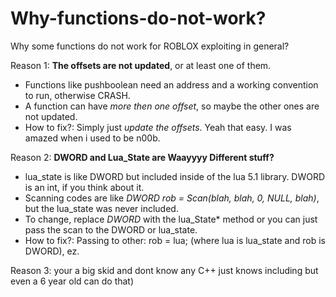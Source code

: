 # Why-functions-do-not-work?

Why some functions do not work for ROBLOX exploiting in general?

Reason 1: **The offsets are not updated**, or at least one of them.
- Functions like pushboolean need an address and a working convention to run, otherwise CRASH.
- A function can have *more then one offset*, so maybe the other ones are not updated.
- How to fix?: Simply just *update the offsets*. Yeah that easy. I was amazed when i used to be n00b.


Reason 2: **DWORD and Lua_State are Waayyyy Different stuff?**
- lua_state is like DWORD but included inside of the lua 5.1 library. DWORD is an int, if you think about it.
- Scanning codes are like *DWORD rob = Scan(blah, blah, 0, NULL, blah)*, but the lua_state was never included.
- To change, replace *DWORD* with the lua_State* method or you can just pass the scan to the DWORD or lua_state.
- How to fix?: Passing to other: rob = lua; (where lua is lua_state and rob is DWORD), ez.


Reason 3: your a big skid and dont know any C++ just knows including but even a 6 year old can do that)
